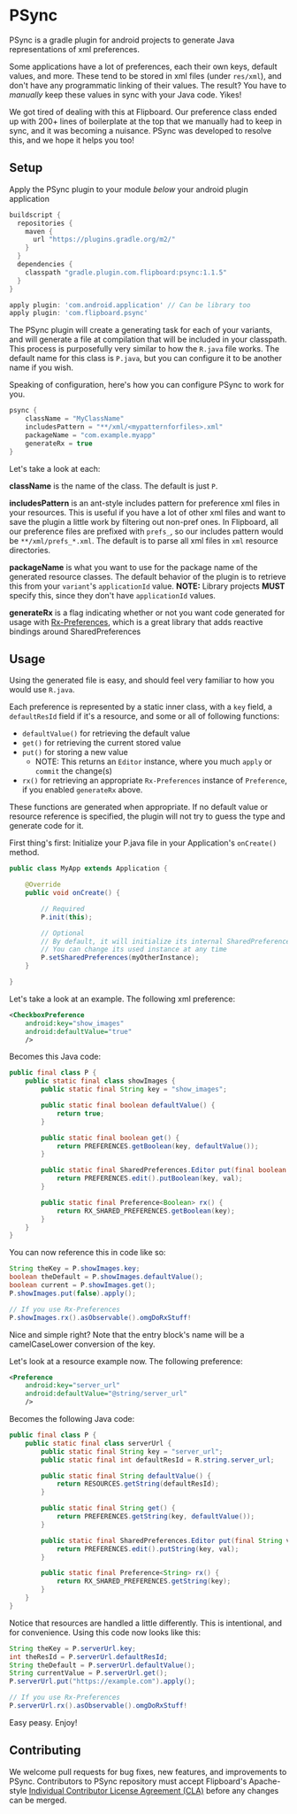 # PSync

PSync is a gradle plugin for android projects to generate Java representations of xml preferences.

Some applications have a lot of preferences, each their own keys, default values, and more. These tend to be
 stored in xml files (under `res/xml`), and don't have any programmatic linking of their values. The result?
 You have to *manually* keep these values in sync with your Java code. Yikes!

We got tired of dealing with this at Flipboard. Our preference class ended up with 200+ lines of boilerplate
at the top that we manually had to keep in sync, and it was becoming a nuisance. PSync was developed
to resolve this, and we hope it helps you too!

## Setup

Apply the PSync plugin to your module *below* your android plugin application

```groovy
buildscript {
  repositories {
    maven {
      url "https://plugins.gradle.org/m2/"
    }
  }
  dependencies {
    classpath "gradle.plugin.com.flipboard:psync:1.1.5"
  }
}

apply plugin: 'com.android.application' // Can be library too
apply plugin: 'com.flipboard.psync'
```

The PSync plugin will create a generating task for each of your variants, and will generate a file
at compilation that will be included in your classpath. This process is purposefully very similar to
how the `R.java` file works. The default name for this class is `P.java`, but you can configure it to
be another name if you wish.

Speaking of configuration, here's how you can configure PSync to work for you.

```groovy
psync {
    className = "MyClassName"
    includesPattern = "**/xml/<mypatternforfiles>.xml"
    packageName = "com.example.myapp"
    generateRx = true
}
```

Let's take a look at each:

**className** is the name of the class. The default is just `P`.

**includesPattern** is an ant-style includes pattern for preference xml files in your resources. This
is useful if you have a lot of other xml files and want to save the plugin a little work by filtering
out non-pref ones. In Flipboard, all our preference files are prefixed with `prefs_`, so our includes
pattern would be `**/xml/prefs_*.xml`. The default is to parse all xml files in `xml` resource directories.

**packageName** is what you want to use for the package name of the generated resource classes. The
default behavior of the plugin is to retrieve this from your `variant`'s `applicationId` value. **NOTE:**
Library projects **MUST** specify this, since they don't have `applicationId` values.

**generateRx** is a flag indicating whether or not you want code generated for usage with [Rx-Preferences](https://github.com/f2prateek/rx-preferences),
which is a great library that adds reactive bindings around SharedPreferences

## Usage

Using the generated file is easy, and should feel very familiar to how you would use `R.java`.

Each preference is represented by a static inner class, with a `key` field, a `defaultResId` field if
it's a resource, and some or all of following functions:
* `defaultValue()` for retrieving the default value
* `get()` for retrieving the current stored value
* `put()` for storing a new value
  * NOTE: This returns an `Editor` instance, where you much `apply` or `commit` the change(s)
* `rx()` for retrieving an appropriate `Rx-Preferences` instance of `Preference`, if you enabled `generateRx` above.

These functions are generated when appropriate. If no default value or resource reference is specified,
the plugin will not try to guess the type and generate code for it.

First thing's first: Initialize your P.java file in your Application's `onCreate()` method.

```java
public class MyApp extends Application {

    @Override
    public void onCreate() {

        // Required
        P.init(this);

        // Optional
        // By default, it will initialize its internal SharedPreferences instance to the system default
        // You can change its used instance at any time
        P.setSharedPreferences(myOtherInstance);
    }

}
```

Let's take a look at an example. The following xml preference:

```xml
<CheckboxPreference
    android:key="show_images"
    android:defaultValue="true"
    />
```

Becomes this Java code:

```java
public final class P {
    public static final class showImages {
        public static final String key = "show_images";

        public static final boolean defaultValue() {
            return true;
        }

        public static final boolean get() {
            return PREFERENCES.getBoolean(key, defaultValue());
        }

        public static final SharedPreferences.Editor put(final boolean val) {
            return PREFERENCES.edit().putBoolean(key, val);
        }

        public static final Preference<Boolean> rx() {
            return RX_SHARED_PREFERENCES.getBoolean(key);
        }
    }
}
```

You can now reference this in code like so:

```java
String theKey = P.showImages.key;
boolean theDefault = P.showImages.defaultValue();
boolean current = P.showImages.get();
P.showImages.put(false).apply();

// If you use Rx-Preferences
P.showImages.rx().asObservable().omgDoRxStuff!
```

Nice and simple right? Note that the entry block's name will be a camelCaseLower conversion of the key.

Let's look at a resource example now. The following preference:

```xml
<Preference
    android:key="server_url"
    android:defaultValue="@string/server_url"
    />
```

Becomes the following Java code:

```java
public final class P {
    public static final class serverUrl {
        public static final String key = "server_url";
        public static final int defaultResId = R.string.server_url;

        public static final String defaultValue() {
            return RESOURCES.getString(defaultResId);
        }

        public static final String get() {
            return PREFERENCES.getString(key, defaultValue());
        }

        public static final SharedPreferences.Editor put(final String val) {
            return PREFERENCES.edit().putString(key, val);
        }

        public static final Preference<String> rx() {
            return RX_SHARED_PREFERENCES.getString(key);
        }
    }
}
```

Notice that resources are handled a little differently. This is intentional, and for convenience. Using
this code now looks like this:

```java
String theKey = P.serverUrl.key;
int theResId = P.serverUrl.defaultResId;
String theDefault = P.serverUrl.defaultValue();
String currentValue = P.serverUrl.get();
P.serverUrl.put("https://example.com").apply();

// If you use Rx-Preferences
P.serverUrl.rx().asObservable().omgDoRxStuff!
```

Easy peasy. Enjoy!

## Contributing
We welcome pull requests for bug fixes, new features, and improvements to PSync. Contributors
to PSync repository must accept Flipboard's Apache-style
[Individual Contributor License Agreement (CLA)](https://docs.google.com/forms/d/1gh9y6_i8xFn6pA15PqFeye19VqasuI9-bGp_e0owy74/viewform)
before any changes can be merged.
